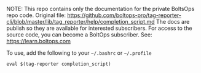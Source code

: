 <!-- note marker start -->
NOTE: This repo contains only the documentation for the private BoltsOps repo code.
Original file: https://github.com/boltops-pro/tag-reporter-cli/blob/master/lib/tag_reporter/help/completion_script.md
The docs are publish so they are available for interested subscribers.
For access to the source code, you can become a BoltOps subscriber.
See: https://learn.boltops.com

<!-- note marker end -->

To use, add the following to your `~/.bashrc` or `~/.profile`

    eval $(tag-reporter completion_script)
